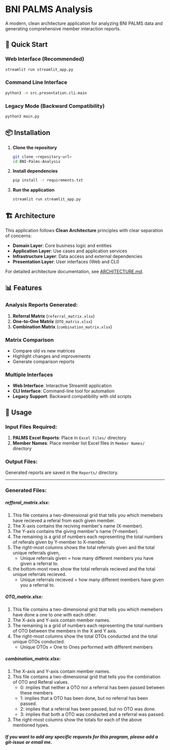 # BNI PALMS Analysis

A modern, clean architecture application for analyzing BNI PALMS data and generating comprehensive member interaction reports.

## 🚀 Quick Start

### Web Interface (Recommended)
```bash
streamlit run streamlit_app.py
```

### Command Line Interface
```bash
python3 -m src.presentation.cli.main
```

### Legacy Mode (Backward Compatibility)
```bash
python3 main.py
```

## 📦 Installation

1. **Clone the repository**
   ```bash
   git clone <repository-url>
   cd BNI-Palms-Analysis
   ```

2. **Install dependencies**
   ```bash
   pip install -r requirements.txt
   ```

3. **Run the application**
   ```bash
   streamlit run streamlit_app.py
   ```

## 🏗️ Architecture

This application follows **Clean Architecture** principles with clear separation of concerns:

- **Domain Layer**: Core business logic and entities
- **Application Layer**: Use cases and application services  
- **Infrastructure Layer**: Data access and external dependencies
- **Presentation Layer**: User interfaces (Web and CLI)

For detailed architecture documentation, see [ARCHITECTURE.md](ARCHITECTURE.md).

## 📊 Features

### Analysis Reports Generated:
1. **Referral Matrix** (`referral_matrix.xlsx`)
2. **One-to-One Matrix** (`OTO_matrix.xlsx`) 
3. **Combination Matrix** (`combination_matrix.xlsx`)

### Matrix Comparison
- Compare old vs new matrices
- Highlight changes and improvements
- Generate comparison reports

### Multiple Interfaces
- **Web Interface**: Interactive Streamlit application
- **CLI Interface**: Command-line tool for automation
- **Legacy Support**: Backward compatibility with old scripts

## 📁 Usage

### Input Files Required:
1. **PALMS Excel Reports**: Place in `Excel Files/` directory
2. **Member Names**: Place member list Excel files in `Member Names/` directory

### Output Files:
Generated reports are saved in the `Reports/` directory.

---
### Generated Files:

##### refferal_matrix.xlsx:
1. This file contains a two-dimensional grid that tells you which memebers have recieved a referal from each given member.
2. The X-axis contains the reciving member's name (X-member).
3. The Y-axis contains the giving member's name (Y-member).
4. The remaining is a grid of numbers each representing the total numbers of referals given by Y-member to X-member.
5. The right-most columns shows the total referrals given and the total unique referrals given,
    - Unique referrals given = how many different members you have given a referral to.
6. the bottom-most rows show the total referrals recieved and the total unique referrals recieved.
    - Unique referrals recieved = how many different members have given you a referral to.


##### OTO_matrix.xlsx:
1. This file contains a two-dimensional grid that tells you which memebers have done a one to one with each other.
2. The X-axis and Y-axis contain member names.
3. The remaining is a grid of numbers each representing the total numbers of OTO between the members in the X and Y axis.
4. The right-most columns show the total OTOs conducted and the total unique OTOs conducted.
    - Unique OTOs = One to Ones performed with different members

##### combination_matrix.xlsx:
1. The X-axis and Y-axis contain member names.
2. This file contains a two-dimensional grid that tells you the combination of OTO and Referal values.
    - 0: implies that neither a OTO nor a referral has been passed between these members
    - 1: implies that a OTO has been done, but no referral has been passed.
    - 2: implies that a referral has been passed, but no OTO was done.
    - 3: implies that both a OTO was conducted and a referral was passed.
3. The right-most columns show the totals for each of the above mentioned types.

##### If you want to add any specific requests for this program, please add a git-issue or email me.